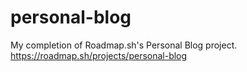 # personal-blog
My completion of Roadmap.sh's Personal Blog project. https://roadmap.sh/projects/personal-blog
